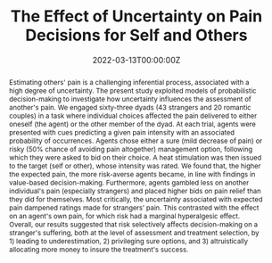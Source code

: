 ---
abstract: Estimating others' pain is a challenging inferential process, associated with a high degree of uncertainty. The present study exploited models of probabilistic decision-making to investigate how uncertainty influences the assessment of another's pain. We engaged sixty-three dyads (43 strangers and 20 romantic couples) in a task where individual choices affected the pain delivered to either oneself (the agent) or the other member of the dyad. At each trial, agents were presented with cues predicting a given pain intensity with an associated probability of occurrences. Agents chose either a sure (mild decrease of pain) or risky (50% chance of avoiding pain altogether) management option, following which they were asked to bid on their choice. A heat stimulation was then issued to the target (self or other), whose intensity was rated. We found that, the higher the expected pain, the more risk-averse agents became, in line with findings in value-based decision-making. Furthermore, agents gambled less on another individual's pain (especially strangers) and placed higher bids on pain relief than they did for themselves. Most critically, the uncertainty associated with expected pain dampened ratings made for strangers’ pain. This contrasted with the effect on an agent's own pain, for which risk had a marginal hyperalgesic effect. Overall, our results suggested that risk selectively affects decision-making on a stranger's suffering, both at the level of assessment and treatment selection, by 1) leading to underestimation, 2) privileging sure options, and 3) altruistically allocating more money to insure the treatment's success.
authors:
- Leyla Loued-Khenissi
- Sandra Martin-Brevet
- Louis Schumacher
- admin
date: "2022-03-13T00:00:00Z"
doi: "10.1002/ejp.1940"
featured: false
image: 
  caption: 'Image credit: [**Unsplash**](https://unsplash.com/photos/)'
  focal_point: ""
  preview_only: true
projects: [manage, expectancy]
publication: 'European Journal of Pain, 26, 1163–1175.'
publication_short: "Eur J Pain, 26, 1163–1175"
publication_types:
- "2"
publishDate: "2022-03-13T00:00:00Z"
slides: 
summary:
tags: [pain,nociception,analgesia,Pain Management,Expectancy,Anticipation,Uncertainty,risk,decision-making,Social cognition,Self-Other distinction,third party,Social interactions,Reward,economical choice,Feedback,Covid-19]
title: The Effect of Uncertainty on Pain Decisions for Self and Others
url_code: ""
url_dataset: ""
url_pdf: ""
url_preprint: "https://psyarxiv.com/b982h/"
url_project: ""
url_slides: ""
url_source: ""
url_video: ""
share: false
---